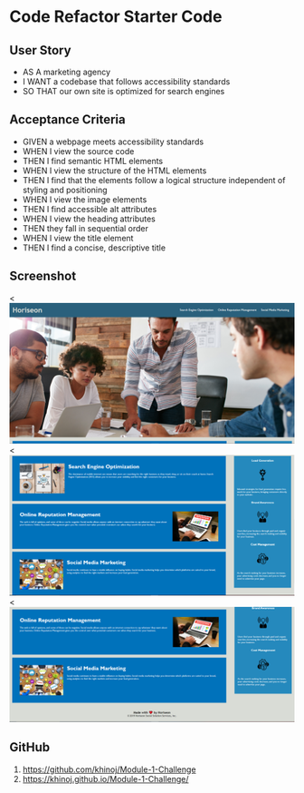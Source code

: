 # Code Refactor Starter Code

## User Story
* AS A marketing agency
* I WANT a codebase that follows accessibility standards
* SO THAT our own site is optimized for search engines

## Acceptance Criteria
* GIVEN a webpage meets accessibility standards
* WHEN I view the source code
* THEN I find semantic HTML elements
* WHEN I view the structure of the HTML elements
* THEN I find that the elements follow a logical structure independent of styling  and positioning
* WHEN I view the image elements
* THEN I find accessible alt attributes
* WHEN I view the heading attributes
* THEN they fall in sequential order
* WHEN I view the title element
* THEN I find a concise, descriptive title

## Screenshot

<![](./assets/images/image_1.PNG)
<![](./assets/images/image_2.PNG)
<![](./assets/images/image_3.PNG)


## GitHub

1. https://github.com/khinoj/Module-1-Challenge
2. https://khinoj.github.io/Module-1-Challenge/